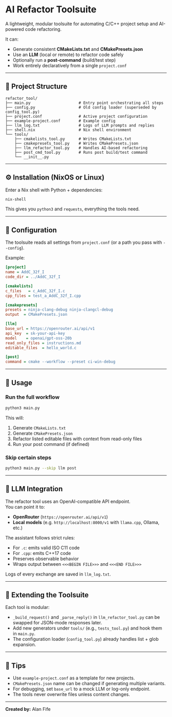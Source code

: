 # AI Refactor Toolsuite

A lightweight, modular toolsuite for automating C/C++ project setup and AI-powered code refactoring.

It can:
- Generate consistent **CMakeLists.txt** and **CMakePresets.json**
- Use an **LLM** (local or remote) to refactor code safely
- Optionally run a **post-command** (build/test step)
- Work entirely declaratively from a single `project.conf`

---

## 🧱 Project Structure

```
refactor_tool/
├── main.py                     # Entry point orchestrating all steps
├── config.py                   # Old config loader (superseded by config_tool.py)
├── project.conf                # Active project configuration
├── example-project.conf        # Example config
├── llm_log.txt                 # Logs of LLM prompts and replies
├── shell.nix                   # Nix shell environment
└── tools/
    ├── cmakelists_tool.py      # Writes CMakeLists.txt
    ├── cmakepresets_tool.py    # Writes CMakePresets.json
    ├── llm_refactor_tool.py    # Handles AI-based refactoring
    ├── post_cmd_tool.py        # Runs post build/test command
    └── __init__.py
```

---

## ⚙️ Installation (NixOS or Linux)

Enter a Nix shell with Python + dependencies:

```bash
nix-shell
```

This gives you `python3` and `requests`, everything the tools need.

---

## 🧩 Configuration

The toolsuite reads all settings from `project.conf` (or a path you pass with `--config`).

Example:

```ini
[project]
name = AddC_32f_I
code_dir = ../AddC_32f_I

[cmakelists]
c_files   = c_AddC_32f_I.c
cpp_files = test_a_AddC_32f_I.cpp

[cmakepresets]
presets = ninja-clang-debug ninja-clangcl-debug
output  = CMakePresets.json

[llm]
base_url = https://openrouter.ai/api/v1
api_key  = sk-your-api-key
model    = openai/gpt-oss-20b
read_only_files = instructions.md
editable_files  = hello_world.c

[post]
command = cmake --workflow --preset ci-win-debug
```

---

## 🚀 Usage

### Run the full workflow
```bash
python3 main.py
```

This will:
1. Generate `CMakeLists.txt`
2. Generate `CMakePresets.json`
3. Refactor listed editable files with context from read-only files
4. Run your post command (if defined)

### Skip certain steps
```bash
python3 main.py --skip llm post
```

---

## 🧠 LLM Integration

The refactor tool uses an OpenAI-compatible API endpoint.  
You can point it to:
- **OpenRouter** (`https://openrouter.ai/api/v1`)
- **Local models** (e.g. `http://localhost:8000/v1` with `llama.cpp`, Ollama, etc.)

The assistant follows strict rules:
- For `.c`: emits valid ISO C11 code  
- For `.cpp`: emits C++17 code  
- Preserves observable behavior  
- Wraps output between `<<<BEGIN FILE>>>` and `<<<END FILE>>>`

Logs of every exchange are saved in `llm_log.txt`.

---

## 🧩 Extending the Toolsuite

Each tool is modular:
- `_build_request()` and `_parse_reply()` in `llm_refactor_tool.py` can be swapped for JSON-mode responses later.
- Add new generators under `tools/` (e.g., `tests_tool.py`) and hook them in `main.py`.
- The configuration loader (`config_tool.py`) already handles list + glob expansion.

---

## 🧰 Tips

- Use `example-project.conf` as a template for new projects.
- `CMakePresets.json` name can be changed if generating multiple variants.
- For debugging, set `base_url` to a mock LLM or log-only endpoint.
- The tools never overwrite files unless content changes.

---

**Created by:** Alan Fife